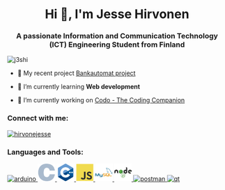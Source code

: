 <h1 align="center">Hi 👋, I'm Jesse Hirvonen</h1>
<h3 align="center">A passionate Information and Communication Technology (ICT) Engineering Student from Finland</h3>

<p align="left"> <img src="https://komarev.com/ghpvc/?username=j3shi&label=Profile%20views&color=0e75b6&style=flat" alt="j3shi" /> </p>

- 🔭 My recent project [Bankautomat project](https://github.com/tvt24kmo-project/group_5)

- 🌱 I’m currently learning **Web development**

- 👯 I’m currently working on [Codo - The Coding Companion](https://github.com/j3shi/Codo-The-Coding-Companion)

<h3 align="left">Connect with me:</h3>
<p align="left">
<a href="https://instagram.com/hirvonejesse" target="blank"><img align="center" src="https://raw.githubusercontent.com/rahuldkjain/github-profile-readme-generator/master/src/images/icons/Social/instagram.svg" alt="hirvonejesse" height="30" width="40" /></a>
</p>

<h3 align="left">Languages and Tools:</h3>
<p align="left"> <a href="https://www.arduino.cc/" target="_blank" rel="noreferrer"> <img src="https://cdn.worldvectorlogo.com/logos/arduino-1.svg" alt="arduino" width="40" height="40"/> </a> <a href="https://www.cprogramming.com/" target="_blank" rel="noreferrer"> <img src="https://raw.githubusercontent.com/devicons/devicon/master/icons/c/c-original.svg" alt="c" width="40" height="40"/> </a> <a href="https://www.w3schools.com/cpp/" target="_blank" rel="noreferrer"> <img src="https://raw.githubusercontent.com/devicons/devicon/master/icons/cplusplus/cplusplus-original.svg" alt="cplusplus" width="40" height="40"/> </a> <a href="https://developer.mozilla.org/en-US/docs/Web/JavaScript" target="_blank" rel="noreferrer"> <img src="https://raw.githubusercontent.com/devicons/devicon/master/icons/javascript/javascript-original.svg" alt="javascript" width="40" height="40"/> </a> <a href="https://www.mysql.com/" target="_blank" rel="noreferrer"> <img src="https://raw.githubusercontent.com/devicons/devicon/master/icons/mysql/mysql-original-wordmark.svg" alt="mysql" width="40" height="40"/> </a> <a href="https://nodejs.org" target="_blank" rel="noreferrer"> <img src="https://raw.githubusercontent.com/devicons/devicon/master/icons/nodejs/nodejs-original-wordmark.svg" alt="nodejs" width="40" height="40"/> </a> <a href="https://postman.com" target="_blank" rel="noreferrer"> <img src="https://www.vectorlogo.zone/logos/getpostman/getpostman-icon.svg" alt="postman" width="40" height="40"/> </a> <a href="https://www.qt.io/" target="_blank" rel="noreferrer"> <img src="https://upload.wikimedia.org/wikipedia/commons/0/0b/Qt_logo_2016.svg" alt="qt" width="40" height="40"/> </a> </p>


<!---
j3shi/j3shi is a ✨ special ✨ repository because its `README.md` (this file) appears on your GitHub profile.
You can click the Preview link to take a look at your changes.
--->
